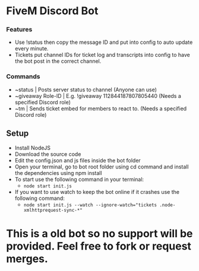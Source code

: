# FiveM Discord Bot

### Features
- Use !status then copy the message ID and put into config to auto update every minute.
- Tickets put channel IDs for ticket log and transcripts into config to have the bot post in the correct channel.

### Commands
 - ~status | Posts server status to channel (Anyone can use)
 - ~giveaway Role-ID | E.g. !giveaway 112844187807805440 (Needs a specified Discord role)
 - ~tm | Sends ticket embed for members to react to. (Needs a specified Discord role)

## Setup
* Install NodeJS
* Download the source code
* Edit the config.json and js files inside the bot folder
* Open your terminal, go to bot root folder using cd command and install the dependencies using npm install
* To start use the following command in your terminal:
  * `node start init.js`
* If you want to use watch to keep the bot online if it crashes use the following command:
  * `node start init.js --watch --ignore-watch="tickets .node-xmlhttprequest-sync-*"`

# This is a old bot so no support will be provided. Feel free to fork or request merges.